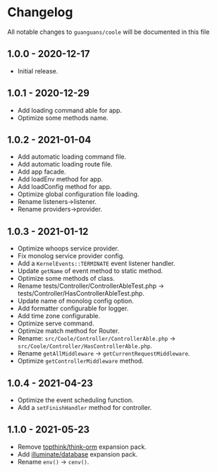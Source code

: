 # Changelog

All notable changes to `guanguans/coole` will be documented in this file

## 1.0.0 - 2020-12-17

* Initial release.

## 1.0.1 - 2020-12-29

* Add loading command able for app.
* Optimize some methods name.

## 1.0.2 - 2021-01-04

* Add automatic loading command file.
* Add automatic loading route file.
* Add app facade.
* Add loadEnv method for app.
* Add loadConfig method for app.
* Optimize global configuration file loading.
* Rename listeners->listener.
* Rename providers->provider.

## 1.0.3 - 2021-01-12

* Optimize whoops service provider.
* Fix monolog service provider config.
* Add a `KernelEvents::TERMINATE` event listener handler.
* Update `getName` of event method to static method.
* Optimize some methods of class.
* Rename tests/Controller/ControllerAbleTest.php -> tests/Controller/HasControllerAbleTest.php.
* Update name of monolog config option.
* Add formatter configurable for logger.
* Add time zone configurable.
* Optimize serve command.
* Optimize match method for Router.
* Rename: `src/Coole/Controller/ControllerAble.php` -> `src/Coole/Controller/HasControllerAble.php`.
* Rename `getAllMiddleware` -> `getCurrentRequestMiddleware`.
* Optimize `getControllerMiddleware` method.

## 1.0.4 - 2021-04-23

* Optimize the event scheduling function.
* Add a `setFinishHandler` method for controller.

## 1.1.0 - 2021-05-23

* Remove [topthink/think-orm](https://github.com/top-think/think-orm) expansion pack.
* Add [illuminate/database](https://github.com/illuminate/database) expansion pack.
* Rename `env()` -> `cenv()`.